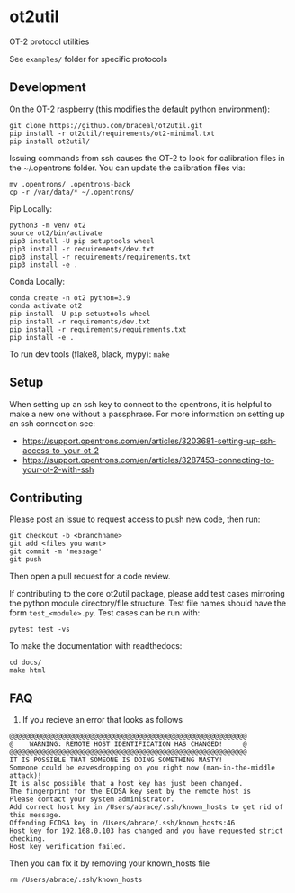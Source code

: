 # ot2util
OT-2 protocol utilities

See `examples/` folder for specific protocols

## Development

On the OT-2 raspberry (this modifies the default python environment):
```
git clone https://github.com/braceal/ot2util.git
pip install -r ot2util/requirements/ot2-minimal.txt
pip install ot2util/
```

Issuing commands from ssh causes the OT-2 to look for calibration files
in the ~/.opentrons folder. You can update the calibration files via:
```
mv .opentrons/ .opentrons-back
cp -r /var/data/* ~/.opentrons/
```

Pip Locally:
```
python3 -m venv ot2
source ot2/bin/activate
pip3 install -U pip setuptools wheel
pip3 install -r requirements/dev.txt
pip3 install -r requirements/requirements.txt
pip3 install -e .
```

Conda Locally: 
```
conda create -n ot2 python=3.9 
conda activate ot2
pip install -U pip setuptools wheel
pip install -r requirements/dev.txt
pip install -r requirements/requirements.txt
pip install -e .
```

To run dev tools (flake8, black, mypy): `make`

## Setup

When setting up an ssh key to connect to the opentrons, it is
helpful to make a new one without a passphrase.
For more information on setting up an ssh connection see:
- https://support.opentrons.com/en/articles/3203681-setting-up-ssh-access-to-your-ot-2
- https://support.opentrons.com/en/articles/3287453-connecting-to-your-ot-2-with-ssh

## Contributing

Please post an issue to request access to push new code, then run:
```
git checkout -b <branchname>
git add <files you want>
git commit -m 'message'
git push
```
Then open a pull request for a code review.

If contributing to the core ot2util package, please add test cases
mirroring the python module directory/file structure. Test file names
should have the form `test_<module>.py`. Test cases can be run with:
```
pytest test -vs
```

To make the documentation with readthedocs:

```
cd docs/
make html
```

## FAQ

1. If you recieve an error that looks as follows
```
@@@@@@@@@@@@@@@@@@@@@@@@@@@@@@@@@@@@@@@@@@@@@@@@@@@@@@@@@@@
@    WARNING: REMOTE HOST IDENTIFICATION HAS CHANGED!     @
@@@@@@@@@@@@@@@@@@@@@@@@@@@@@@@@@@@@@@@@@@@@@@@@@@@@@@@@@@@
IT IS POSSIBLE THAT SOMEONE IS DOING SOMETHING NASTY!
Someone could be eavesdropping on you right now (man-in-the-middle attack)!
It is also possible that a host key has just been changed.
The fingerprint for the ECDSA key sent by the remote host is
Please contact your system administrator.
Add correct host key in /Users/abrace/.ssh/known_hosts to get rid of this message.
Offending ECDSA key in /Users/abrace/.ssh/known_hosts:46
Host key for 192.168.0.103 has changed and you have requested strict checking.
Host key verification failed.
```
Then you can fix it by removing your known_hosts file
```
rm /Users/abrace/.ssh/known_hosts
```